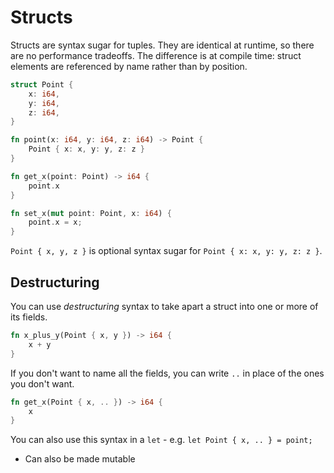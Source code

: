 # Structs

Structs are syntax sugar for tuples. They are identical at runtime, so there
are no performance tradeoffs. The difference is at compile time: struct
elements are referenced by name rather than by position.

```rust
struct Point {
    x: i64,
    y: i64,
    z: i64,
}

fn point(x: i64, y: i64, z: i64) -> Point {
    Point { x: x, y: y, z: z }
}

fn get_x(point: Point) -> i64 {
    point.x
}

fn set_x(mut point: Point, x: i64) {
    point.x = x;
}
```

`Point { x, y, z }` is optional syntax sugar for `Point { x: x, y: y, z: z }`.

## Destructuring

You can use _destructuring_ syntax to take apart a struct into one or more of
its fields.

```rust
fn x_plus_y(Point { x, y }) -> i64 {
    x + y
}
```

If you don't want to name all the fields, you can write `..` in place of the
ones you don't want.

```rust
fn get_x(Point { x, .. }) -> i64 {
    x
}
```

You can also use this syntax in a `let` - e.g. `let Point { x, .. } = point;`

- Can also be made mutable
